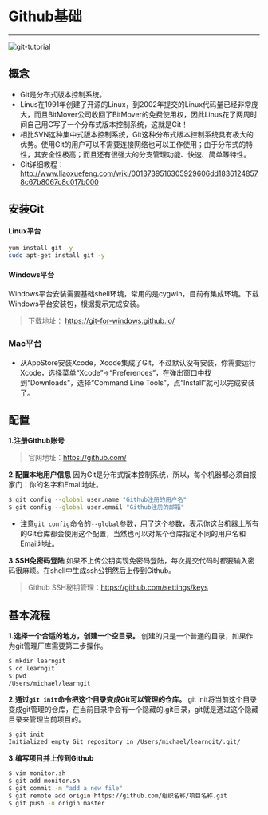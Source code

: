 # Github基础
---
![git-tutorial](http://www.liaoxuefeng.com/files/attachments/0013848605496402772ffdb6ab448deb7eef7baa124171b000/0)

## 概念
- Git是分布式版本控制系统。   
- Linus在1991年创建了开源的Linux，到2002年提交的Linux代码量已经非常庞大，而且BitMover公司收回了BitMover的免费使用权，因此Linus花了两周时间自己用C写了一个分布式版本控制系统，这就是Git！
- 相比SVN这种集中式版本控制系统，Git这种分布式版本控制系统具有极大的优势。使用Git的用户可以不需要连接网络也可以工作使用；由于分布式的特性，其安全性极高；而且还有很强大的分支管理功能、快速、简单等特性。
- Git详细教程：http://www.liaoxuefeng.com/wiki/0013739516305929606dd18361248578c67b8067c8c017b000

## 安装Git
#### Linux平台
```bash
yum install git -y
sudo apt-get install git -y
```
#### Windows平台
Windows平台安装需要基础shell环境，常用的是cygwin，目前有集成环境。下载Windows平台安装包，根据提示完成安装。
> 下载地址： https://git-for-windows.github.io/

### Mac平台
- 从AppStore安装Xcode，Xcode集成了Git，不过默认没有安装，你需要运行Xcode，选择菜单“Xcode”->“Preferences”，在弹出窗口中找到“Downloads”，选择“Command Line Tools”，点“Install”就可以完成安装了。

## 配置
**1.注册Github账号**
> 官网地址：https://github.com/   

**2.配置本地用户信息**
因为Git是分布式版本控制系统，所以，每个机器都必须自报家门：你的名字和Email地址。
```bash
$ git config --global user.name "Github注册的用户名"
$ git config --global user.email "Github注册的邮箱"
```
- 注意`git config`命令的`--global`参数，用了这个参数，表示你这台机器上所有的Git仓库都会使用这个配置，当然也可以对某个仓库指定不同的用户名和Email地址。

**3.SSH免密码登陆**
如果不上传公钥实现免密码登陆，每次提交代码时都要输入密码很麻烦。在shell中生成ssh公钥然后上传到Github。
> Github SSH秘钥管理：https://github.com/settings/keys

## 基本流程
**1.选择一个合适的地方，创建一个空目录。**
创建的只是一个普通的目录，如果作为git管理厂库需要第二步操作。
```bash
$ mkdir learngit
$ cd learngit
$ pwd
/Users/michael/learngit
```
**2.通过`git init`命令把这个目录变成Git可以管理的仓库。**
git init将当前这个目录变成git管理的仓库，在当前目录中会有一个隐藏的.git目录，git就是通过这个隐藏目录来管理当前项目的。
```bash
$ git init
Initialized empty Git repository in /Users/michael/learngit/.git/
```
**3.编写项目并上传到Github**
```bash
$ vim monitor.sh
$ git add monitor.sh
$ git commit -m "add a new file"
$ git remote add origin https://github.com/组织名称/项目名称.git
$ git push -u origin master
```

